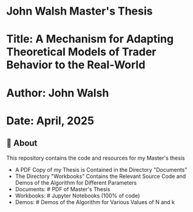# John Walsh Master's Thesis  
# Title: A Mechanism for Adapting Theoretical Models of Trader Behavior to the Real-World  
# Author: John Walsh
# Date: April, 2025

## 📖 About  
This repository contains the code and resources for my Master's thesis 
- A PDF Copy of my Thesis is Contained in the Directory "Documents"
- The Directory "Workbooks" Contains the Relevant Source Code and Demos of the Algorithm for Different Parameters
- Documents:              # PDF of Master's Thesis
- Workbooks:              # Jupyter Notebooks (100% of code)
- Demos:                  # Demos of the Algorithm for Various Values of N and k
